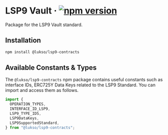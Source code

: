# LSP9 Vault &middot; [![npm version](https://img.shields.io/npm/v/@lukso/lsp9-contracts.svg?style=flat)](https://www.npmjs.com/package/@lukso/lsp9-contracts)

Package for the LSP9 Vault standard.

## Installation

```bash
npm install @lukso/lsp9-contracts
```

## Available Constants & Types

The `@lukso/lsp9-contracts` npm package contains useful constants such as interface IDs, ERC725Y Data Keys related to the LSP9 Standard. You can import and access them as follows.

```javascript
import {
  OPERATION_TYPES,
  INTERFACE_ID_LSP9,
  LSP9_TYPE_IDS,
  LSP9DataKeys,
  LSP9SupportedStandard,
} from "@lukso/lsp9-contracts";
```
